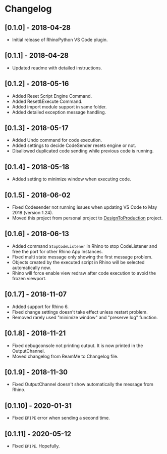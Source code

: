 # Changelog

## [0.1.0] - 2018-04-28

- Initial release of RhinoPython VS Code plugin.

## [0.1.1] - 2018-04-28

- Updated readme with detailed instructions.

## [0.1.2] - 2018-05-16

- Added Reset Script Engine Command.
- Added Reset&Execute Command.
- Added import module support in same folder.
- Added detailed exception message handling.

## [0.1.3] - 2018-05-17

- Added Undo command for code execution.
- Added settings to decide CodeSender resets engine or not.
- Disallowed duplicated code sending while previous code is running.

## [0.1.4] - 2018-05-18

- Added setting to minimize window when executing code.

## [0.1.5] - 2018-06-02

- Fixed Codesender not running issues when updating VS Code to May 2018 (version 1.24).
- Moved this project from personal project to [DesignToProduction](http://designtoproduction.com/) project.

## [0.1.6] - 2018-06-13

- Added command `StopCodeListener` in Rhino to stop CodeListener and free the port for other Rhino App Instances.
- Fixed multi state message only showing the first message problem.
- Objects created by the executed script in Rhino will be selected automatically now.
- Rhino will force enable view redraw after code execution to avoid the frozen viewport.

## [0.1.7] - 2018-11-07

- Added support for Rhino 6.
- Fixed change settings doesn't take effect unless restart problem.
- Removed rarely used "minimize window" and "preserve log" function.

## [0.1.8] - 2018-11-21

- Fixed debugconsole not printing output. It is now printed in the OutputChannel.
- Moved changelog from ReamMe to Changelog file.

## [0.1.9] - 2018-11-30

- Fixed OutputChannel doesn't show automatically the message from Rhino.

## [0.1.10] - 2020-01-31

- Fixed `EPIPE` error when sending a second time.

## [0.1.11] - 2020-05-12

- Fixed `EPIPE`. Hopefully.
